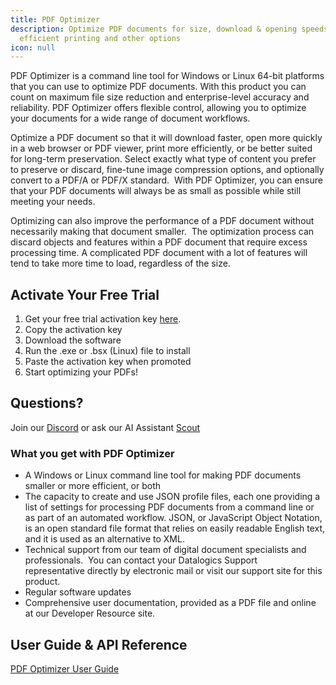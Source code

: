 ```yaml
---
title: PDF Optimizer
description: Optimize PDF documents for size, download & opening speeds,
  efficient printing and other options
icon: null
---
```


PDF Optimizer is a command line tool for Windows or Linux 64-bit platforms that you can use to optimize PDF documents. With this product you can count on maximum file size reduction and enterprise-level accuracy and reliability. PDF Optimizer offers flexible control, allowing you to optimize your documents for a wide range of document workflows.

Optimize a PDF document so that it will download faster, open more quickly in a web browser or PDF viewer, print more efficiently, or be better suited for long-term preservation. Select exactly what type of content you prefer to preserve or discard, fine-tune image compression options, and optionally convert to a PDF/A or PDF/X standard.  With PDF Optimizer, you can ensure that your PDF documents will always be as small as possible while still meeting your needs.

Optimizing can also improve the performance of a PDF document without necessarily making that document smaller.  The optimization process can discard objects and features within a PDF document that require excess processing time. A complicated PDF document with a lot of features will tend to take more time to load, regardless of the size.

## Activate Your Free Trial

1. Get your free trial activation key [here](https://www.datalogics.com/reduce-pdf-file-size).
2. Copy the activation key
3. Download the software
4. Run the .exe or .bsx (Linux) file to install
5. Paste the activation key when promoted
6. Start optimizing your PDFs!

## Questions?

Join our [Discord](https://discord.com/invite/jNSHcSdRre) or ask our AI Assistant [Scout](https://www.datalogics.com/?askai=true)

### What you get with PDF Optimizer

- A Windows or Linux command line tool for making PDF documents smaller or more efficient, or both
- The capacity to create and use JSON profile files, each one providing a list of settings for processing PDF documents from a command line or as part of an automated workflow. JSON, or JavaScript Object Notation, is an open standard file format that relies on easily readable English text, and it is used as an alternative to XML.
- Technical support from our team of digital document specialists and professionals.  You can contact your Datalogics Support representative directly by electronic mail or visit our support site for this product.
- Regular software updates
- Comprehensive user documentation, provided as a PDF file and online at our Developer Resource site.

## User Guide & API Reference

[PDF Optimizer User Guide](https://tinyurl.com/DatalogicsOptimizer)
